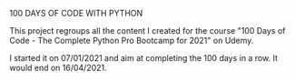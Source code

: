 100 DAYS OF CODE WITH PYTHON

This project regroups all the content I created for the course "100 Days of Code - The Complete Python Pro Bootcamp for 2021" on Udemy.

I started it on 07/01/2021 and aim at completing the 100 days in a row. It would end on 16/04/2021.


